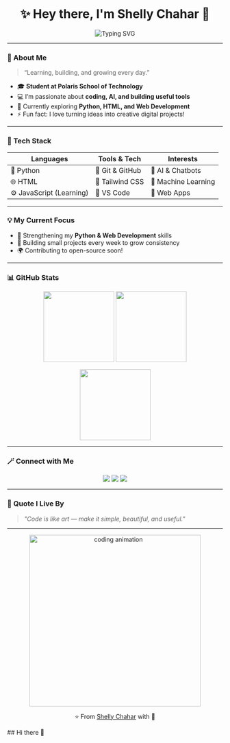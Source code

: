<!-- README for Shelly Chahar (shellyco-code) -->

<h1 align="center">✨ Hey there, I'm Shelly Chahar 👋</h1>

<p align="center">
  <img src="https://readme-typing-svg.demolab.com?font=Fira+Code&size=24&pause=1000&color=00C9A7&center=true&vCenter=true&width=600&lines=Hi%2C+I'm+Shelly+Chahar!;Aspiring+Developer+from+Polaris+School+of+Technology;Passionate+about+Coding+%26+Exploring+New+Tech;Always+Learning+%7C+Building+%7C+Growing+🌱" alt="Typing SVG">
</p>

---

### 🌸 About Me
> “Learning, building, and growing every day.”  

- 🎓 **Student at Polaris School of Technology**  
- 💻 I’m passionate about **coding, AI, and building useful tools**  
- 🌱 Currently exploring **Python, HTML, and Web Development**  
- ⚡ Fun fact: I love turning ideas into creative digital projects!

---

### 🧠 Tech Stack

| Languages | Tools & Tech | Interests |
|------------|--------------|------------|
| 🐍 Python | 🧩 Git & GitHub | 💬 AI & Chatbots |
| 🌐 HTML | 🎨 Tailwind CSS | 🤖 Machine Learning |
| ⚙️ JavaScript (Learning) | 🧠 VS Code | 🧩 Web Apps |

---

### 💡 My Current Focus
- 🚀 Strengthening my **Python & Web Development** skills  
- 🧩 Building small projects every week to grow consistency  
- 🌍 Contributing to open-source soon!  

---

### 📊 GitHub Stats
<p align="center">
  <img src="https://github-readme-stats.vercel.app/api?username=shellyco-code&show_icons=true&theme=radical" height="165">
  <img src="https://github-readme-streak-stats.herokuapp.com/?user=shellyco-code&theme=radical" height="165">
</p>

<p align="center">
  <img src="https://github-readme-stats.vercel.app/api/top-langs/?username=shellyco-code&layout=compact&theme=radical" height="165">
</p>

---

### 🪄 Connect with Me
<p align="center">
  <a href="mailto:shellychahar57@gmail.com"><img src="https://img.shields.io/badge/Gmail-D14836?style=for-the-badge&logo=gmail&logoColor=white"></a>
  <a href="https://www.linkedin.com/in/shellychahar"><img src="https://img.shields.io/badge/LinkedIn-0077B5?style=for-the-badge&logo=linkedin&logoColor=white"></a>
  <a href="https://github.com/shellyco-code"><img src="https://img.shields.io/badge/GitHub-171515?style=for-the-badge&logo=github&logoColor=white"></a>
</p>

---

### 💬 Quote I Live By
> *"Code is like art — make it simple, beautiful, and useful."*

---

<p align="center">
  <img src="https://media.giphy.com/media/3oEjI6SIIHBdRxXI40/giphy.gif" width="400" alt="coding animation">
</p>

<p align="center">⭐️ From <a href="https://github.com/shellyco-code">Shelly Chahar</a> with 💜</p>
## Hi there 👋

<!--
**shellyco-code/shellyco-code** is a ✨ _special_ ✨ repository because its `README.md` (this file) appears on your GitHub profile.

Here are some ideas to get you started:

- 🔭 I’m currently working on ...
- 🌱 I’m currently learning ...
- 👯 I’m looking to collaborate on ...
- 🤔 I’m looking for help with ...
- 💬 Ask me about ...
- 📫 How to reach me: ...
- 😄 Pronouns: ...
- ⚡ Fun fact: ...
-->
